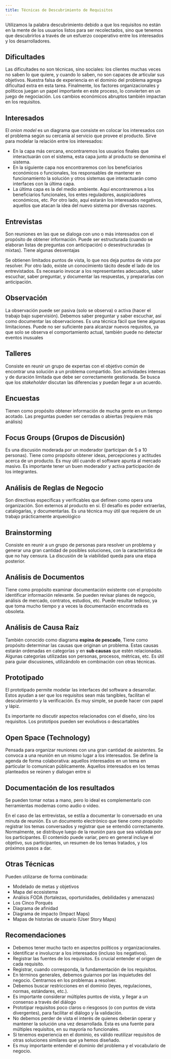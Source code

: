 ```yaml
---
title: Técnicas de Descubrimiento de Requisitos
---
```


Utilizamos la palabra descubrimiento debido a que los requisitos no están en la mente de los usuarios listos para ser recolectados, sino que tenemos que descubrirlos a través de un esfuerzo cooperativo entre los interesados y los desarrolladores.

## Dificultades

Las dificultades no son técnicas, sino sociales: los clientes muchas veces no saben lo que quiere, y cuando lo saben, no son capaces de articular sus objetivos. Nuestra falsa de experiencia en el dominio del problema agrega dificultad extra en esta tarea. Finalmente, los factores organizacionales y políticos juegan un papel importante en este proceso, lo convierten en un juego de negociación. Los cambios económicos abruptos también impactan en los requisitos.

## Interesados

El *onion model* es un diagrama que consiste en colocar los interesados con el problema según su cercanía al servicio que provee el producto. Sirve para modelar la relación entre los interesados:

- En la capa más cercana, encontraremos los usuarios finales que interactuarán con el sistema, esta capa junto al producto se denomina el sistema.
- En la siguiente capa nos encontraremos con los beneficiarios económicos o funcionales, los responsables de mantener en funcionamiento la solución y otros sistemas que interactuarán como interfaces con la última capa.
- La última capa es la del medio ambiente. Aquí encontraremos a los beneficiarios funcionales, los entes reguladores, auspiciadores económicos, etc. Por otro lado, aquí estarán los interesados negativos, aquellos que atacan la idea del nuevo sistema por diversas razones.

## Entrevistas

Son reuniones en las que se dialoga con uno o más interesados con el propósito de obtener información. Puede ser estructurada (cuando se elaboran listas de preguntas con anticipación) o desestructuradas (o mixtas). Tiene algunas desventajas

Se obtienen limitados puntos de vista, lo que nos deja puntos de vista por resolver. Por otro lado, existe un conocimiento tácito desde el lado de los entrevistados. Es necesario invocar a los representantes adecuados, saber escuchar, saber preguntar, y documentar las respuestas, y prepararlas con anticipación.

## Observación

La observación puede ser pasiva (solo se observa) o activa (hacer el trabajo bajo supervisión). Debemos saber preguntar y saber escuchar, así como documentar las observaciones. Es una técnica fácil que tiene algunas limitaciones. Puede no ser suficiente para alcanzar nuevos requisitos, ya que solo se observa el comportamiento actual, también puede no detectar eventos inusuales

## Talleres

Consiste en reunir un grupo de expertas con el objetivo común de encontrar una solución a un problema compartido. Son actividades intensas y de duración limitada que debe ser correctamente gestionada. Se busca que los *stakeholder* discutan las diferencias y puedan llegar a un acuerdo.

## Encuestas

Tienen como propósito obtener información de mucha gente en un tiempo acotado. Las preguntas pueden ser cerradas o abiertas (requiere más análisis)

## Focus Groups (Grupos de Discusión)

Es una discusión moderada por un moderador (participan de 5 a 10 personas). Tiene como propósito obtener ideas, percepciones y actitudes acerca de un producto. Es muy útil cuando el software apunta al mercado masivo. Es importante tener un buen moderador y activa participación de los integrantes.

## Análisis de Reglas de Negocio

Son directivas específicas y verificables que definen como opera una organización. Son externos al producto en sí. El desafío es poder extraerlas, catalogarlas, y documentarlas. Es una técnica muy útil que requiere de un trabajo prácticamente arqueológico

## Brainstorming

Consiste en reunir a un grupo de personas para resolver un problema y generar una gran cantidad de posibles soluciones, con la característica de que no hay censura. La discusión de la viabilidad queda para una etapa posterior.

## Análisis de Documentos

Tiene como propósito examinar documentación existente con el propósito identificar información relevante. Se pueden revisar planes de negocio, análisis de mercado, contratos, estudios, etc. Puede resultar tedioso, ya que toma mucho tiempo y a veces la documentación encontrada es obsoleta.

## Análisis de Causa Raíz

También conocido como diagrama **espina de pescado**, Tiene como propósito determinar las causas que originan un problema. Estas causas estarán ordenadas en categorías y en **sub causas** que estén relacionadas. Algunas categorías utilizadas son personas, procesos, métricas, etc. Es útil para guiar discusiones, utilizándolo en combinación con otras técnicas.

## Prototipado

El prototipado permite modelar las interfaces del software a desarrollar. Estos ayudan a ser que los requisitos sean más tangibles, facilitan el descubrimiento y la verificación. Es muy simple, se puede hacer con papel y lápiz.

Es importante no discutir aspectos relacionados con el diseño, sino los requisitos. Los prototipos pueden ser evolutivos o descartables

## Open Space (Technology)

Pensada para organizar reuniones con una gran cantidad de asistentes. Se convoca a una reunión en un mismo lugar a los interesados. Se define la agenda de forma colaborativa: aquellos interesados en un tema en particular lo comunican públicamente. Aquellos interesados en los temas planteados se reúnen y dialogan entre si

## Documentación de los resultados

Se pueden tomar notas a mano, pero lo ideal es complementarlo con herramientas modernas como audio o video.

En el caso de las entrevistas, se estila a documentar lo conversado en una minuta de reunión. Es un documento electrónico que tiene como propósito registrar los temas conversados y registrar que se entendió correctamente. Normalmente, se distribuye luego de la reunión para que sea validada por los participantes. El contenido puede variar, pero en general incluye el objetivo, sus participantes, un resumen de los temas tratados, y los próximos pasos a dar.

## Otras Técnicas

Pueden utilizarse de forma combinada:

- Modelado de metas y objetivos
- Mapa del ecosistema
- Análisis FODA (fortalezas, oportunidades, debilidades y amenazas)
- Los Cinco Porqués
- Diagrama de afinidad
- Diagrama de impacto (Impact Maps)
- Mapas de historias de usuario (User Story Maps)

## Recomendaciones

- Debemos tener mucho tacto en aspectos políticos y organizacionales.
- Identificar e involucrar a los interesados (incluso los negativos).
- Registrar las fuentes de los requisitos. Es crucial entender el origen de cada requisito.
- Registrar, cuando corresponda, la fundamentación de los requisitos.
- En términos generales, debemos guiarnos por las inquietudes del negocio. Centrarnos en los problemas a resolver.
- Debemos buscar restricciones en el dominio (leyes, regulaciones, normas, estándares, etc.).
- Es importante considerar múltiples puntos de vista, y llegar a un consenso a través del diálogo
- Prototipar requisitos poco claros o riesgosos (o con puntos de vista divergentes), para facilitar el diálogo y la validación.
- No debemos perder de vista el interés de quienes deberán operar y mantener la solución una vez desarrollada. Esta es una fuente para múltiples requisitos, en su mayoría no funcionales.
- Si tenemos experiencia en el dominio, es válido reutilizar requisitos de otras soluciones similares que ya hemos diseñado.
- Es muy importante entender el dominio del problema y el vocabulario de negocio.
